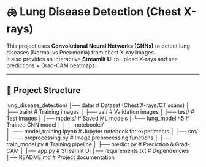 # 🫁 Lung Disease Detection (Chest X-rays)

This project uses **Convolutional Neural Networks (CNNs)** to detect lung diseases (Normal vs Pneumonia) from chest X-ray images.  
It also provides an interactive **Streamlit UI** to upload X-rays and see predictions + Grad-CAM heatmaps.

---

## 📂 Project Structure

lung_disease_detection/
│── data/                         # Dataset (Chest X-rays/CT scans)
│   ├── train/                    # Training images
│   ├── val/                      # Validation images
│   ├── test/                     # Test images
│
│── models/                       # Saved ML models
│   └── lung_model.h5             # Trained CNN model
│
│── notebooks/                    
│   └── model_training.ipynb      # Jupyter notebook for experiments
│
│── src/
│   ├── preprocessing.py          # Image preprocessing functions
│   ├── train_model.py            # Training pipeline
│   ├── predict.py                # Prediction & Grad-CAM
│
│── app.py                        # Streamlit UI
│── requirements.txt              # Dependencies
│── README.md                     # Project documentation
